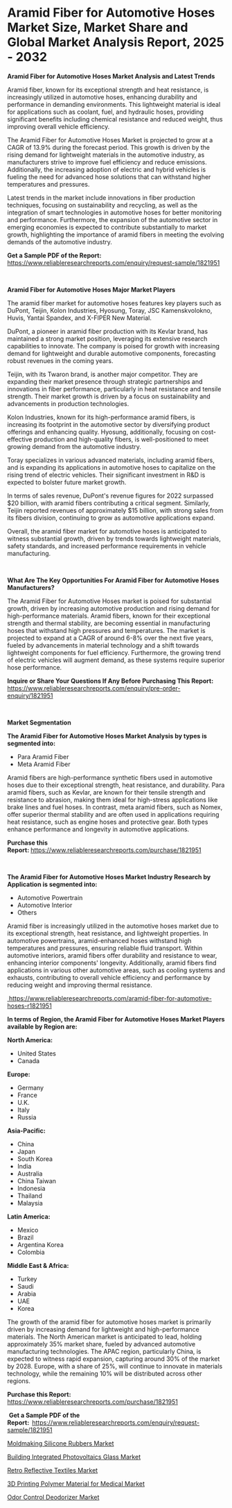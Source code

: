<p><h1>Aramid Fiber for Automotive Hoses Market Size, Market Share and Global Market Analysis Report, 2025 - 2032</h1></p><p><strong>Aramid Fiber for Automotive Hoses Market Analysis and Latest Trends</strong></p>
<p><p>Aramid fiber, known for its exceptional strength and heat resistance, is increasingly utilized in automotive hoses, enhancing durability and performance in demanding environments. This lightweight material is ideal for applications such as coolant, fuel, and hydraulic hoses, providing significant benefits including chemical resistance and reduced weight, thus improving overall vehicle efficiency.</p><p>The Aramid Fiber for Automotive Hoses Market is projected to grow at a CAGR of 13.9% during the forecast period. This growth is driven by the rising demand for lightweight materials in the automotive industry, as manufacturers strive to improve fuel efficiency and reduce emissions. Additionally, the increasing adoption of electric and hybrid vehicles is fueling the need for advanced hose solutions that can withstand higher temperatures and pressures.</p><p>Latest trends in the market include innovations in fiber production techniques, focusing on sustainability and recycling, as well as the integration of smart technologies in automotive hoses for better monitoring and performance. Furthermore, the expansion of the automotive sector in emerging economies is expected to contribute substantially to market growth, highlighting the importance of aramid fibers in meeting the evolving demands of the automotive industry.</p></p>
<p><strong>Get a Sample PDF of the Report:&nbsp;</strong> <a href="https://www.reliableresearchreports.com/enquiry/request-sample/1821951?utm_campaign=38&utm_medium=2&utm_source=Github&utm_content=ia&utm_term=03022025&utm_id=aramid-fiber-for-automotive-hoses">https://www.reliableresearchreports.com/enquiry/request-sample/1821951</a></p>
<p>&nbsp;</p>
<p><strong>Aramid Fiber for Automotive Hoses Major Market Players</strong></p>
<p><p>The aramid fiber market for automotive hoses features key players such as DuPont, Teijin, Kolon Industries, Hyosung, Toray, JSC Kamenskvolokno, Huvis, Yantai Spandex, and X-FIPER New Material. </p><p>DuPont, a pioneer in aramid fiber production with its Kevlar brand, has maintained a strong market position, leveraging its extensive research capabilities to innovate. The company is poised for growth with increasing demand for lightweight and durable automotive components, forecasting robust revenues in the coming years.</p><p>Teijin, with its Twaron brand, is another major competitor. They are expanding their market presence through strategic partnerships and innovations in fiber performance, particularly in heat resistance and tensile strength. Their market growth is driven by a focus on sustainability and advancements in production technologies.</p><p>Kolon Industries, known for its high-performance aramid fibers, is increasing its footprint in the automotive sector by diversifying product offerings and enhancing quality. Hyosung, additionally, focusing on cost-effective production and high-quality fibers, is well-positioned to meet growing demand from the automotive industry.</p><p>Toray specializes in various advanced materials, including aramid fibers, and is expanding its applications in automotive hoses to capitalize on the rising trend of electric vehicles. Their significant investment in R&D is expected to bolster future market growth.</p><p>In terms of sales revenue, DuPont's revenue figures for 2022 surpassed $20 billion, with aramid fibers contributing a critical segment. Similarly, Teijin reported revenues of approximately $15 billion, with strong sales from its fibers division, continuing to grow as automotive applications expand. </p><p>Overall, the aramid fiber market for automotive hoses is anticipated to witness substantial growth, driven by trends towards lightweight materials, safety standards, and increased performance requirements in vehicle manufacturing.</p></p>
<p>&nbsp;</p>
<p><strong>What Are The Key Opportunities For Aramid Fiber for Automotive Hoses Manufacturers?</strong></p>
<p><p>The Aramid Fiber for Automotive Hoses market is poised for substantial growth, driven by increasing automotive production and rising demand for high-performance materials. Aramid fibers, known for their exceptional strength and thermal stability, are becoming essential in manufacturing hoses that withstand high pressures and temperatures. The market is projected to expand at a CAGR of around 6-8% over the next five years, fueled by advancements in material technology and a shift towards lightweight components for fuel efficiency. Furthermore, the growing trend of electric vehicles will augment demand, as these systems require superior hose performance.</p></p>
<p><strong>Inquire or Share Your Questions If Any Before Purchasing This Report:</strong> <a href="https://www.reliableresearchreports.com/enquiry/pre-order-enquiry/1821951?utm_campaign=38&utm_medium=2&utm_source=Github&utm_content=ia&utm_term=03022025&utm_id=aramid-fiber-for-automotive-hoses">https://www.reliableresearchreports.com/enquiry/pre-order-enquiry/1821951</a></p>
<p>&nbsp;</p>
<p><strong>Market Segmentation</strong></p>
<p><strong>The Aramid Fiber for Automotive Hoses Market Analysis by types is segmented into:</strong></p>
<p><ul><li>Para Aramid Fiber</li><li>Meta Aramid Fiber</li></ul></p>
<p><p>Aramid fibers are high-performance synthetic fibers used in automotive hoses due to their exceptional strength, heat resistance, and durability. Para aramid fibers, such as Kevlar, are known for their tensile strength and resistance to abrasion, making them ideal for high-stress applications like brake lines and fuel hoses. In contrast, meta aramid fibers, such as Nomex, offer superior thermal stability and are often used in applications requiring heat resistance, such as engine hoses and protective gear. Both types enhance performance and longevity in automotive applications.</p></p>
<p><strong>Purchase this Report:&nbsp;</strong><a href="https://www.reliableresearchreports.com/purchase/1821951?utm_campaign=38&utm_medium=2&utm_source=Github&utm_content=ia&utm_term=03022025&utm_id=aramid-fiber-for-automotive-hoses">https://www.reliableresearchreports.com/purchase/1821951</a></p>
<p>&nbsp;</p>
<p><strong>The Aramid Fiber for Automotive Hoses Market Industry Research by Application is segmented into:</strong></p>
<p><ul><li>Automotive Powertrain</li><li>Automotive Interior</li><li>Others</li></ul></p>
<p><p>Aramid fiber is increasingly utilized in the automotive hoses market due to its exceptional strength, heat resistance, and lightweight properties. In automotive powertrains, aramid-enhanced hoses withstand high temperatures and pressures, ensuring reliable fluid transport. Within automotive interiors, aramid fibers offer durability and resistance to wear, enhancing interior components' longevity. Additionally, aramid fibers find applications in various other automotive areas, such as cooling systems and exhausts, contributing to overall vehicle efficiency and performance by reducing weight and improving thermal resistance.</p></p>
<p><a href="https://www.reliableresearchreports.com/aramid-fiber-for-automotive-hoses-r1821951?utm_campaign=38&utm_medium=2&utm_source=Github&utm_content=ia&utm_term=03022025&utm_id=aramid-fiber-for-automotive-hoses">&nbsp;https://www.reliableresearchreports.com/aramid-fiber-for-automotive-hoses-r1821951</a></p>
<p><strong>In terms of Region, the Aramid Fiber for Automotive Hoses Market Players available by Region are:</strong></p>
<p>
    <p> <strong> North America: </strong>
        <ul>
            <li>United States</li>
            <li>Canada</li>
        </ul>
        </p> 
    <p> <strong> Europe: </strong>
        <ul>
            <li>Germany</li>
            <li>France</li>
            <li>U.K.</li>
            <li>Italy</li>
            <li>Russia</li>
        </ul>
        </p> 
    <p> <strong> Asia-Pacific: </strong>
        <ul>
            <li>China</li>
            <li>Japan</li>
            <li>South Korea</li>
            <li>India</li>
            <li>Australia</li>
            <li>China Taiwan</li>
            <li>Indonesia</li>
            <li>Thailand</li>
            <li>Malaysia</li>
        </ul>
        </p> 
    <p> <strong> Latin America: </strong>
        <ul>
            <li>Mexico</li>
            <li>Brazil</li>
            <li>Argentina Korea</li>
            <li>Colombia</li>
        </ul>
        </p> 
    <p> <strong> Middle East & Africa: </strong>
        <ul>
            <li>Turkey</li>
            <li>Saudi</li>
            <li>Arabia</li>
            <li>UAE</li>
            <li>Korea</li>
        </ul>
    </p>
    </p>
<p><p>The growth of the aramid fiber for automotive hoses market is primarily driven by increasing demand for lightweight and high-performance materials. The North American market is anticipated to lead, holding approximately 35% market share, fueled by advanced automotive manufacturing technologies. The APAC region, particularly China, is expected to witness rapid expansion, capturing around 30% of the market by 2028. Europe, with a share of 25%, will continue to innovate in materials technology, while the remaining 10% will be distributed across other regions.</p></p>
<p><strong>Purchase this Report: </strong><a href="https://www.reliableresearchreports.com/purchase/1821951?utm_campaign=38&utm_medium=2&utm_source=Github&utm_content=ia&utm_term=03022025&utm_id=aramid-fiber-for-automotive-hoses">https://www.reliableresearchreports.com/purchase/1821951</a></p>
<p>&nbsp;<strong>Get a Sample PDF of the Report:&nbsp;&nbsp;</strong><a href="https://www.reliableresearchreports.com/enquiry/request-sample/1821951?utm_campaign=38&utm_medium=2&utm_source=Github&utm_content=ia&utm_term=03022025&utm_id=aramid-fiber-for-automotive-hoses">https://www.reliableresearchreports.com/enquiry/request-sample/1821951</a></p>
<p><strong></strong></p>
<p><p><a href="https://github.com/saaindosya/Market-Research-Report-List-1/blob/main/moldmaking-silicone-rubbers-market.md?utm_campaign=38&utm_medium=2&utm_source=Github&utm_content=ia&utm_term=03022025&utm_id=aramid-fiber-for-automotive-hoses">Moldmaking Silicone Rubbers Market</a></p><p><a href="https://github.com/ternainglin/Market-Research-Report-List-1/blob/main/building-integrated-photovoltaics-glass-market.md?utm_campaign=38&utm_medium=2&utm_source=Github&utm_content=ia&utm_term=03022025&utm_id=aramid-fiber-for-automotive-hoses">Building Integrated Photovoltaics Glass Market</a></p><p><a href="https://github.com/lalolatiot/Market-Research-Report-List-1/blob/main/retro-reflective-textiles-market.md?utm_campaign=38&utm_medium=2&utm_source=Github&utm_content=ia&utm_term=03022025&utm_id=aramid-fiber-for-automotive-hoses">Retro Reflective Textiles Market</a></p><p><a href="https://github.com/zurubting/Market-Research-Report-List-1/blob/main/3d-printing-polymer-material-for-medical-market.md?utm_campaign=38&utm_medium=2&utm_source=Github&utm_content=ia&utm_term=03022025&utm_id=aramid-fiber-for-automotive-hoses">3D Printing Polymer Material for Medical Market</a></p><p><a href="https://github.com/penglatilles/Market-Research-Report-List-1/blob/main/odor-control-deodorizer-market.md?utm_campaign=38&utm_medium=2&utm_source=Github&utm_content=ia&utm_term=03022025&utm_id=aramid-fiber-for-automotive-hoses">Odor Control Deodorizer Market</a></p></p>